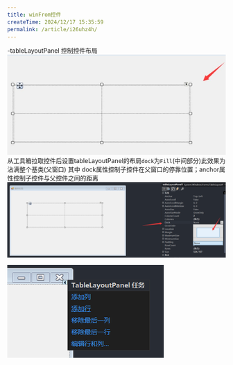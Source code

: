 ```yaml
---
title: winFrom控件
createTime: 2024/12/17 15:35:59
permalink: /article/i26uhz4h/
---
```



-tableLayoutPanel
控制控件布局
![alt text](/images/csharp/tablelayoutPanel.png)
从工具箱拉取控件后设置tableLayoutPanel的布局`dock`为`Fill`(中间部分)此效果为沾满整个基类(父窗口)
其中
dock属性控制子控件在父窗口的停靠位置；anchor属性控制子控件与父控件之间的距离
![panel2](/images/csharp/tablelayoutPanel2.png)


![panel3](/images/csharp/tablelayoutPanel3.png)


